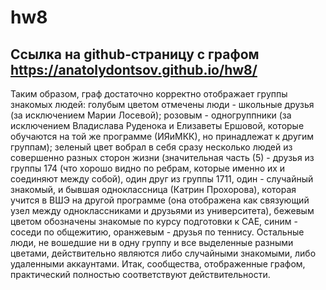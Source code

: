 # hw8
## Cсылка на github-страницу с графом https://anatolydontsov.github.io/hw8/

Таким образом, граф достаточно корректно отображает группы знакомых людей: голубым цветом отмечены люди - школьные друзья (за исключением Марии Лосевой); розовым - одногруппники (за исключением Владислава Руденока и Елизаветы Ершовой, которые обучаются на той же программе (ИЯиМКК), но принадлежат к другим группам); зеленый цвет вобрал в себя сразу несколько людей из совершенно разных сторон жизни (значительная часть (5) - друзья из группы 174 (что хорошо видно по ребрам, которые именно их и соединяют между собой), один друг из группы 1711, один - случайный знакомый, и бывшая одноклассница (Катрин Прохорова), которая учится в ВШЭ на другой программе (она отображена как связующий узел между одноклассниками и друзьями из университета), бежевым цветом обозначены знакомые по курсу подготовки к CAE, синим - соседи по общежитию, оранжевым - друзья по теннису. Остальные люди, не вошедшие ни в одну группу и все выделенные разными цветами, действительно являются либо случайными знакомыми, либо удаленными аккаунтами. Итак, сообщества, отображенные графом, практический полностью соответствуют действительности. 

